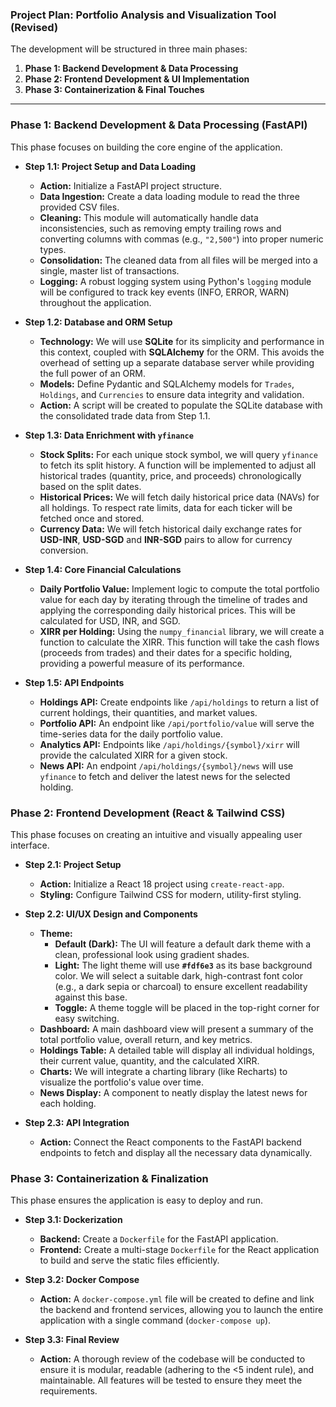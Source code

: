 ### **Project Plan: Portfolio Analysis and Visualization Tool (Revised)**

The development will be structured in three main phases:

1.  **Phase 1: Backend Development & Data Processing**
2.  **Phase 2: Frontend Development & UI Implementation**
3.  **Phase 3: Containerization & Final Touches**

---

### **Phase 1: Backend Development & Data Processing (FastAPI)**

This phase focuses on building the core engine of the application.

- **Step 1.1: Project Setup and Data Loading**
  - **Action:** Initialize a FastAPI project structure.
  - **Data Ingestion:** Create a data loading module to read the three provided CSV files.
  - **Cleaning:** This module will automatically handle data inconsistencies, such as removing empty trailing rows and converting columns with commas (e.g., `"2,500"`) into proper numeric types.
  - **Consolidation:** The cleaned data from all files will be merged into a single, master list of transactions.
  - **Logging:** A robust logging system using Python's `logging` module will be configured to track key events (INFO, ERROR, WARN) throughout the application.

- **Step 1.2: Database and ORM Setup**
  - **Technology:** We will use **SQLite** for its simplicity and performance in this context, coupled with **SQLAlchemy** for the ORM. This avoids the overhead of setting up a separate database server while providing the full power of an ORM.
  - **Models:** Define Pydantic and SQLAlchemy models for `Trades`, `Holdings`, and `Currencies` to ensure data integrity and validation.
  - **Action:** A script will be created to populate the SQLite database with the consolidated trade data from Step 1.1.
- **Step 1.3: Data Enrichment with `yfinance`**
  - **Stock Splits:** For each unique stock symbol, we will query `yfinance` to fetch its split history. A function will be implemented to adjust all historical trades (quantity, price, and proceeds) chronologically based on the split dates.
  - **Historical Prices:** We will fetch daily historical price data (NAVs) for all holdings. To respect rate limits, data for each ticker will be fetched once and stored.
  -  **Currency Data:** We will fetch historical daily exchange rates for **USD-INR**, **USD-SGD** and **INR-SGD** pairs to allow for currency conversion.

- **Step 1.4: Core Financial Calculations**
  - **Daily Portfolio Value:** Implement logic to compute the total portfolio value for each day by iterating through the timeline of trades and applying the corresponding daily historical prices. This will be calculated for USD, INR, and SGD.
  - **XIRR per Holding:** Using the `numpy_financial` library, we will create a function to calculate the XIRR. This function will take the cash flows (proceeds from trades) and their dates for a specific holding, providing a powerful measure of its performance.

- **Step 1.5: API Endpoints**
  - **Holdings API:** Create endpoints like `/api/holdings` to return a list of current holdings, their quantities, and market values.
  - **Portfolio API:** An endpoint like `/api/portfolio/value` will serve the time-series data for the daily portfolio value.
  - **Analytics API:** Endpoints like `/api/holdings/{symbol}/xirr` will provide the calculated XIRR for a given stock.
  - **News API:** An endpoint `/api/holdings/{symbol}/news` will use `yfinance` to fetch and deliver the latest news for the selected holding.

### **Phase 2: Frontend Development (React & Tailwind CSS)**

This phase focuses on creating an intuitive and visually appealing user interface.

- **Step 2.1: Project Setup**
  - **Action:** Initialize a React 18 project using `create-react-app`.
  - **Styling:** Configure Tailwind CSS for modern, utility-first styling.

- **Step 2.2: UI/UX Design and Components**
  - **Theme:**
    - **Default (Dark):** The UI will feature a default dark theme with a clean, professional look using gradient shades.
    - **Light:** The light theme will use **`#fdf6e3`** as its base background color. We will select a suitable dark, high-contrast font color (e.g., a dark sepia or charcoal) to ensure excellent readability against this base.
    - **Toggle:** A theme toggle will be placed in the top-right corner for easy switching.
  - **Dashboard:** A main dashboard view will present a summary of the total portfolio value, overall return, and key metrics.
  - **Holdings Table:** A detailed table will display all individual holdings, their current value, quantity, and the calculated XIRR.
  - **Charts:** We will integrate a charting library (like Recharts) to visualize the portfolio's value over time.
  - **News Display:** A component to neatly display the latest news for each holding.

- **Step 2.3: API Integration**
  - **Action:** Connect the React components to the FastAPI backend endpoints to fetch and display all the necessary data dynamically.

### **Phase 3: Containerization & Finalization**

This phase ensures the application is easy to deploy and run.

- **Step 3.1: Dockerization**
  - **Backend:** Create a `Dockerfile` for the FastAPI application.
  - **Frontend:** Create a multi-stage `Dockerfile` for the React application to build and serve the static files efficiently.

- **Step 3.2: Docker Compose**
  - **Action:** A `docker-compose.yml` file will be created to define and link the backend and frontend services, allowing you to launch the entire application with a single command (`docker-compose up`).

- **Step 3.3: Final Review**
  - **Action:** A thorough review of the codebase will be conducted to ensure it is modular, readable (adhering to the <5 indent rule), and maintainable. All features will be tested to ensure they meet the requirements.